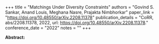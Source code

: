 +++
title = "Matchings Under Diversity Constraints"
authors = "Govind S. Sankar, Anand Louis, Meghana Nasre, Prajakta Nimbhorkar"
paper_link = "https://doi.org/10.48550/arXiv.2208.11378"
publication_details = "CoRR, abs/2208.11378, 2022, url: <a href='https://doi.org/10.48550/arXiv.2208.11378' target='_blank'>https://doi.org/10.48550/arXiv.2208.11378</a>."
conference_date = "2022"
notes = ""
+++

<b>Abstract:</b>

